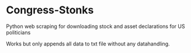 # Congress-Stonks
Python web scraping for downloading stock and asset declarations for US politicians

Works but only appends all data to txt file without any datahandling.
